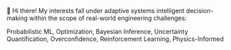  👋 Hi there! My interests fall under adaptive systems intelligent decision-making within the scope of real-world engineering challenges:

Probabilistic ML, Optimization, Bayesian Inference, Uncertainty Quantification, Overconfidence, Reinforcement Learning, Physics-Informed



